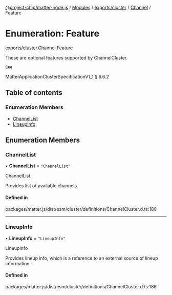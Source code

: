 [@project-chip/matter-node.js](../README.md) / [Modules](../modules.md) / [exports/cluster](../modules/exports_cluster.md) / [Channel](../modules/exports_cluster.Channel.md) / Feature

# Enumeration: Feature

[exports/cluster](../modules/exports_cluster.md).[Channel](../modules/exports_cluster.Channel.md).Feature

These are optional features supported by ChannelCluster.

**`See`**

MatterApplicationClusterSpecificationV1_1 § 6.6.2

## Table of contents

### Enumeration Members

- [ChannelList](exports_cluster.Channel.Feature.md#channellist)
- [LineupInfo](exports_cluster.Channel.Feature.md#lineupinfo)

## Enumeration Members

### ChannelList

• **ChannelList** = ``"ChannelList"``

ChannelList

Provides list of available channels.

#### Defined in

packages/matter.js/dist/esm/cluster/definitions/ChannelCluster.d.ts:180

___

### LineupInfo

• **LineupInfo** = ``"LineupInfo"``

LineupInfo

Provides lineup info, which is a reference to an external source of lineup information.

#### Defined in

packages/matter.js/dist/esm/cluster/definitions/ChannelCluster.d.ts:186

